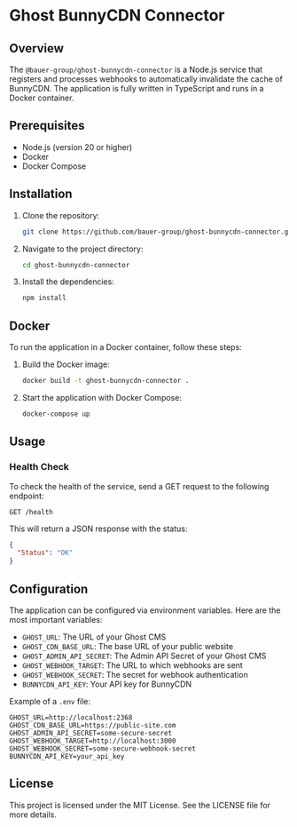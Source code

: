 # Ghost BunnyCDN Connector

## Overview

The `@bauer-group/ghost-bunnycdn-connector` is a Node.js service that registers and processes webhooks to automatically invalidate the cache of BunnyCDN. The application is fully written in TypeScript and runs in a Docker container.

## Prerequisites

- Node.js (version 20 or higher)
- Docker
- Docker Compose

## Installation

1. Clone the repository:

   ```bash
   git clone https://github.com/bauer-group/ghost-bunnycdn-connector.git
   ```

2. Navigate to the project directory:

   ```bash
   cd ghost-bunnycdn-connector
   ```

3. Install the dependencies:

   ```bash
   npm install
   ```

## Docker

To run the application in a Docker container, follow these steps:

1. Build the Docker image:

   ```bash
   docker build -t ghost-bunnycdn-connector .
   ```

2. Start the application with Docker Compose:

   ```bash
   docker-compose up
   ```

## Usage


### Health Check

To check the health of the service, send a GET request to the following endpoint:

```
GET /health
```

This will return a JSON response with the status:

```json
{
  "Status": "OK"
}
```

## Configuration

The application can be configured via environment variables. Here are the most important variables:

- `GHOST_URL`: The URL of your Ghost CMS
- `GHOST_CDN_BASE_URL`: The base URL of your public website
- `GHOST_ADMIN_API_SECRET`: The Admin API Secret of your Ghost CMS
- `GHOST_WEBHOOK_TARGET`: The URL to which webhooks are sent
- `GHOST_WEBHOOK_SECRET`: The secret for webhook authentication
- `BUNNYCDN_API_KEY`: Your API key for BunnyCDN

Example of a `.env` file:

```plaintext
GHOST_URL=http://localhost:2368
GHOST_CDN_BASE_URL=https://public-site.com
GHOST_ADMIN_API_SECRET=some-secure-secret
GHOST_WEBHOOK_TARGET=http://localhost:3000
GHOST_WEBHOOK_SECRET=some-secure-webhook-secret
BUNNYCDN_API_KEY=your_api_key
```

## License

This project is licensed under the MIT License. See the LICENSE file for more details.

